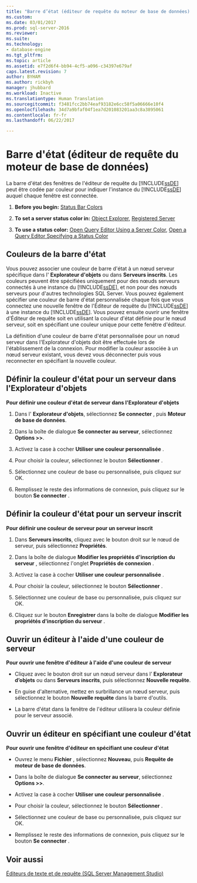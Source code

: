 ```yaml
---
title: "Barre d’état (éditeur de requête du moteur de base de données) | Microsoft Docs"
ms.custom: 
ms.date: 03/01/2017
ms.prod: sql-server-2016
ms.reviewer: 
ms.suite: 
ms.technology:
- database-engine
ms.tgt_pltfrm: 
ms.topic: article
ms.assetid: e7f2d6f4-bb94-4cf5-a096-c34397e679af
caps.latest.revision: 7
author: BYHAM
ms.author: rickbyh
manager: jhubbard
ms.workload: Inactive
ms.translationtype: Human Translation
ms.sourcegitcommit: f3481fcc2bb74eaf93182e6cc58f5a06666e10f4
ms.openlocfilehash: 34d7a9bfaf04f1ea7d201083201aa3c8a3895061
ms.contentlocale: fr-fr
ms.lasthandoff: 06/22/2017

---
```

# <a name="status-bar-database-engine-query-editor"></a>Barre d'état (éditeur de requête du moteur de base de données)
  La barre d'état des fenêtres de l'éditeur de requête du [!INCLUDE[ssDE](../../includes/ssde-md.md)] peut être codée par couleur pour indiquer l'instance du [!INCLUDE[ssDE](../../includes/ssde-md.md)] auquel chaque fenêtre est connectée.  
  
1.  **Before you begin:**  [Status Bar Colors](#StatusBarColors)  
  
2.  **To set a server status color in:**  [Object Explorer](#SetOEServerColor), [Registered Server](#SetRegServerColor)  
  
3.  **To use a status color:**  [Open Query Editor Using a Server Color](#OpenServerColor), [Open a Query Editor Specifying a Status Color](#OpenSpecColor)  
  
##  <a name="StatusBarColors"></a> Couleurs de la barre d'état  
 Vous pouvez associer une couleur de barre d'état à un nœud serveur spécifique dans l' **Explorateur d'objets** ou dans **Serveurs inscrits**. Les couleurs peuvent être spécifiées uniquement pour des nœuds serveurs connectés à une instance du [!INCLUDE[ssDE](../../includes/ssde-md.md)], et non pour des nœuds serveurs pour d'autres technologies SQL Server. Vous pouvez également spécifier une couleur de barre d'état personnalisée chaque fois que vous connectez une nouvelle fenêtre de l'Éditeur de requête du [!INCLUDE[ssDE](../../includes/ssde-md.md)] à une instance du [!INCLUDE[ssDE](../../includes/ssde-md.md)]. Vous pouvez ensuite ouvrir une fenêtre d'Éditeur de requête soit en utilisant la couleur d'état définie pour le nœud serveur, soit en spécifiant une couleur unique pour cette fenêtre d'éditeur.  
  
 La définition d'une couleur de barre d'état personnalisée pour un nœud serveur dans l'Explorateur d'objets doit être effectuée lors de l'établissement de la connexion. Pour modifier la couleur associée à un nœud serveur existant, vous devez vous déconnecter puis vous reconnecter en spécifiant la nouvelle couleur.  
  
##  <a name="SetOEServerColor"></a> Définir la couleur d'état pour un serveur dans l'Explorateur d'objets  
 **Pour définir une couleur d'état de serveur dans l'Explorateur d'objets**  
  
1.  Dans l' **Explorateur d'objets**, sélectionnez **Se connecter** , puis **Moteur de base de données**.  
  
2.  Dans la boîte de dialogue **Se connecter au serveur**, sélectionnez **Options >>**.  
  
3.  Activez la case à cocher **Utiliser une couleur personnalisée** .  
  
4.  Pour choisir la couleur, sélectionnez le bouton **Sélectionner** .  
  
5.  Sélectionnez une couleur de base ou personnalisée, puis cliquez sur OK.  
  
6.  Remplissez le reste des informations de connexion, puis cliquez sur le bouton **Se connecter** .  
  
##  <a name="SetRegServerColor"></a> Définir la couleur d'état pour un serveur inscrit  
 **Pour définir une couleur de serveur pour un serveur inscrit**  
  
1.  Dans **Serveurs inscrits**, cliquez avec le bouton droit sur le nœud de serveur, puis sélectionnez **Propriétés**.  
  
2.  Dans la boîte de dialogue **Modifier les propriétés d'inscription du serveur** , sélectionnez l'onglet **Propriétés de connexion** .  
  
3.  Activez la case à cocher **Utiliser une couleur personnalisée** .  
  
4.  Pour choisir la couleur, sélectionnez le bouton **Sélectionner** .  
  
5.  Sélectionnez une couleur de base ou personnalisée, puis cliquez sur OK.  
  
6.  Cliquez sur le bouton **Enregistrer** dans la boîte de dialogue **Modifier les propriétés d'inscription du serveur** .  
  
##  <a name="OpenServerColor"></a> Ouvrir un éditeur à l'aide d'une couleur de serveur  
 **Pour ouvrir une fenêtre d'éditeur à l'aide d'une couleur de serveur**  
  
-   Cliquez avec le bouton droit sur un nœud serveur dans l’ **Explorateur d’objets** ou dans **Serveurs inscrits**, puis sélectionnez **Nouvelle requête**.  
  
-   En guise d'alternative, mettez en surbrillance un nœud serveur, puis sélectionnez le bouton **Nouvelle requête** dans la barre d'outils.  
  
-   La barre d'état dans la fenêtre de l'éditeur utilisera la couleur définie pour le serveur associé.  
  
##  <a name="OpenSpecColor"></a> Ouvrir un éditeur en spécifiant une couleur d'état  
 **Pour ouvrir une fenêtre d'éditeur en spécifiant une couleur d'état**  
  
-   Ouvrez le menu **Fichier** , sélectionnez **Nouveau**, puis **Requête de moteur de base de données**.  
  
-   Dans la boîte de dialogue **Se connecter au serveur**, sélectionnez **Options >>**.  
  
-   Activez la case à cocher **Utiliser une couleur personnalisée** .  
  
-   Pour choisir la couleur, sélectionnez le bouton **Sélectionner** .  
  
-   Sélectionnez une couleur de base ou personnalisée, puis cliquez sur OK.  
  
-   Remplissez le reste des informations de connexion, puis cliquez sur le bouton **Se connecter** .  
  
## <a name="see-also"></a>Voir aussi  
 [Éditeurs de texte et de requête &#40;SQL Server Management Studio&#41;](../../relational-databases/scripting/query-and-text-editors-sql-server-management-studio.md)  
  
  


